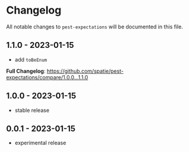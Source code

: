 # Changelog

All notable changes to `pest-expectations` will be documented in this file.

## 1.1.0 - 2023-01-15

- add `toBeEnum`

**Full Changelog**: https://github.com/spatie/pest-expectations/compare/1.0.0...1.1.0

## 1.0.0 - 2023-01-15

- stable release

## 0.0.1 - 2023-01-15

- experimental release
